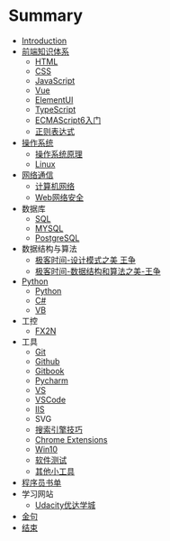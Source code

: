 # Summary

* [Introduction](README.md)
* [前端知识体系](front/front.md)
    * [HTML](front/html.md)
    * [CSS](front/css.md)
    * [JavaScript](front/js.md)
    * [Vue](front/vue.md)
    * [ElementUI](front/ElementUI.md)
    * [TypeScript](front/TypeScript.md)
    * [ECMAScript6入门](front/ECMAScript6.md)
    * [正则表达式](front/rules.md)
* [操作系统](system/system.md)
    * [操作系统原理](system/operatingSys.md)
    * [Linux](system/linux.md)
* [网络通信](Intenet/intenet.md)
    * [计算机网络](Intenet/ComputeInt.md)
    * [Web网络安全](Intenet/WebSafe.md)
* 数据库
    * [SQL](SQL/SQL.md)
    * [MYSQL](SQL/MYSQL.md)
    * [PostgreSQL](SQL/PostgreSQL.md)
* 数据结构与算法
    * [极客时间-设计模式之美 王争](Data/design.md)
    * [极客时间-数据结构和算法之美-王争](Data/data.md)
* [Python](back/Python.md)
    * [Python](back/Python.md)
    * [C#](back/Csharp.md)
    * [VB](back/VB.md)
* 工控
    * [FX2N](InControl/fx2n.md)
* 工具
    * [Git](Tools/Git.md)
    * [Github](Tools/github.md)
    * [Gitbook](Tools/gitbook.md)
    * [Pycharm](Tools/Pycharm.md)
    * [VS](Tools/VS.md)
    * [VSCode](Tools/VSCode.md)
    * [IIS](Tools/IIS.md)
    * SVG
    * [搜索引擎技巧](Tools/search.md)
    * [Chrome Extensions](Tools/ChromeEx.md)
    * [Win10](Tools/win10.md)
    * [软件测试](Tools/softwareTEST.md)
    * [其他小工具](Tools/others.md)
* [程序员书单](ITBooks/ITBooks.md)
* 学习网站
    * [Udacity优达学城](Learning/Udacity.md)
* [金句](Quotes/Quotes.md)
* [结束](end/README.md)

